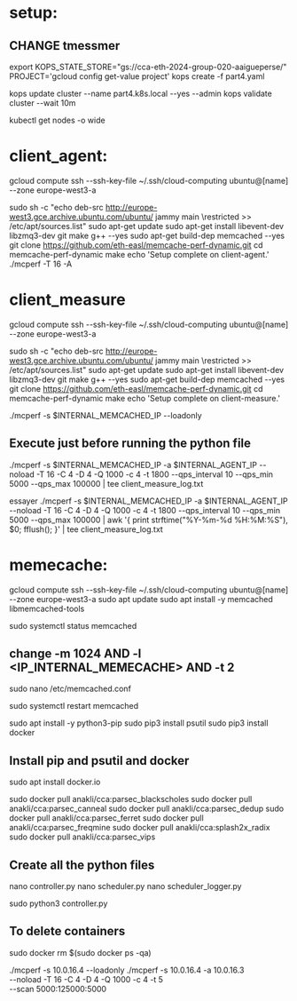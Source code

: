# setup:

## CHANGE tmessmer
export KOPS_STATE_STORE="gs://cca-eth-2024-group-020-aaigueperse/" 
PROJECT='gcloud config get-value project'
kops create -f part4.yaml

kops update cluster --name part4.k8s.local --yes --admin
kops validate cluster --wait 10m

kubectl get nodes -o wide

# client_agent:
gcloud compute ssh --ssh-key-file ~/.ssh/cloud-computing ubuntu@[name] --zone europe-west3-a

sudo sh -c "echo deb-src http://europe-west3.gce.archive.ubuntu.com/ubuntu/ jammy main \restricted >> /etc/apt/sources.list" 
sudo apt-get update 
sudo apt-get install libevent-dev libzmq3-dev git make g++ --yes 
sudo apt-get build-dep memcached --yes 
git clone https://github.com/eth-easl/memcache-perf-dynamic.git 
cd memcache-perf-dynamic 
make 
echo 'Setup complete on client-agent.' 
./mcperf -T 16 -A 

# client_measure
gcloud compute ssh --ssh-key-file ~/.ssh/cloud-computing ubuntu@[name] --zone europe-west3-a

sudo sh -c "echo deb-src http://europe-west3.gce.archive.ubuntu.com/ubuntu/ jammy main \restricted >> /etc/apt/sources.list" 
sudo apt-get update 
sudo apt-get install libevent-dev libzmq3-dev git make g++ --yes 
sudo apt-get build-dep memcached --yes 
git clone https://github.com/eth-easl/memcache-perf-dynamic.git 
cd memcache-perf-dynamic 
make 
echo 'Setup complete on client-measure.' 

./mcperf -s $INTERNAL_MEMCACHED_IP --loadonly
## Execute just before running the python file
./mcperf -s $INTERNAL_MEMCACHED_IP -a $INTERNAL_AGENT_IP --noload -T 16 -C 4 -D 4 -Q 1000 -c 4 -t 1800 --qps_interval 10 --qps_min 5000 --qps_max 100000 | tee client_measure_log.txt

essayer ./mcperf -s $INTERNAL_MEMCACHED_IP -a $INTERNAL_AGENT_IP --noload -T 16 -C 4 -D 4 -Q 1000 -c 4 -t 1800 --qps_interval 10 --qps_min 5000 --qps_max 100000 | awk '{ print strftime("%Y-%m-%d %H:%M:%S"), $0; fflush(); }' | tee client_measure_log.txt


# memecache:
gcloud compute ssh --ssh-key-file ~/.ssh/cloud-computing ubuntu@[name] --zone europe-west3-a
sudo apt update
sudo apt install -y memcached libmemcached-tools

sudo systemctl status memcached

## change -m 1024 AND -l <IP_INTERNAL_MEMECACHE> AND -t 2
sudo nano /etc/memcached.conf

sudo systemctl restart memcached

sudo apt install -y python3-pip
sudo pip3 install psutil
sudo pip3 install docker

## Install pip and psutil and docker
sudo apt install docker.io

sudo docker pull anakli/cca:parsec_blackscholes
sudo docker pull anakli/cca:parsec_canneal
sudo docker pull anakli/cca:parsec_dedup
sudo docker pull anakli/cca:parsec_ferret
sudo docker pull anakli/cca:parsec_freqmine
sudo docker pull anakli/cca:splash2x_radix
sudo docker pull anakli/cca:parsec_vips

## Create all the python files
nano controller.py
nano scheduler.py
nano scheduler_logger.py

sudo python3 controller.py

## To delete containers
sudo docker rm $(sudo docker ps -qa)

./mcperf -s 10.0.16.4 --loadonly
./mcperf -s 10.0.16.4 -a 10.0.16.3 \
--noload -T 16 -C 4 -D 4 -Q 1000 -c 4 -t 5 \
--scan 5000:125000:5000
